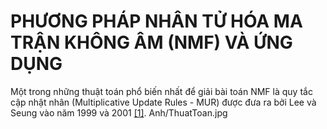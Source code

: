 # PHƯƠNG PHÁP NHÂN TỬ HÓA MA TRẬN KHÔNG ÂM (NMF) VÀ ỨNG DỤNG
Một trong những thuật toán phổ biến nhất để giải bài toán NMF là quy tắc cập nhật nhân (Multiplicative Update Rules - MUR) được đưa ra bởi Lee và Seung vào năm 1999 và 2001 [[1]](https://www.researchgate.net/publication/2538030_Algorithms_for_Non-negative_Matrix_Factorization).
Anh/ThuatToan.jpg
